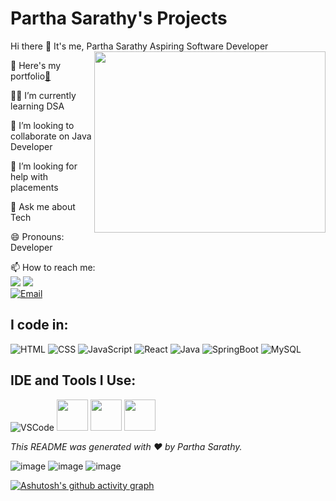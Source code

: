 # Partha Sarathy's Projects

Hi there 👋 It's me, Partha Sarathy
Aspiring Software Developer
<img align="right" width="370" height="290" src="https://github.com/user-attachments/assets/2f2ee804-cc50-4e92-a497-a766bb4a16df">

🔭 Here's my portfolio[🤖](https://portfolio-60030162551.development.catalystserverless.in/app/index.html)

👨‍💻 I’m currently learning DSA

🤗 I’m looking to collaborate on Java Developer

🎁 I’m looking for help with placements

💬 Ask me about Tech

😄 Pronouns: Developer

📫 How to reach me: 
<br /> [<img src="https://img.shields.io/badge/Twitter-1DA1F2?style=for-the-badge&logo=twitter&logoColor=white" />](https://x.com/ParthaSara3109?t=A9y7y1Ile-Dqh8hwbswPaQ&s=08) [<img src="https://img.shields.io/badge/LinkedIn-0077B5?style=for-the-badge&logo=linkedin&logoColor=white" />](https://www.linkedin.com/in/partha-sarathy-026121273)
<br/><a href="mailto:mparthasarathy0000@gmail.com">
  <img src="https://img.shields.io/badge/Email-mparthasarathy0000%40gmail.com-D14836?style=for-the-badge&logo=gmail&logoColor=white" alt="Email">
</a>

## I code in:
![HTML](https://img.icons8.com/color/48/000000/html-5.png) 
![CSS](https://img.icons8.com/color/48/000000/css3.png) 
![JavaScript](https://img.icons8.com/color/48/000000/javascript.png) 
![React](https://img.icons8.com/color/48/000000/react-native.png) 
![Java](https://img.icons8.com/color/48/000000/java-coffee-cup-logo.png) 
![SpringBoot](https://img.icons8.com/color/48/000000/spring-logo.png) 
![MySQL](https://img.icons8.com/color/48/000000/mysql-logo.png)

## IDE and Tools I Use:
![VSCode](https://img.icons8.com/color/48/000000/visual-studio-code-2019.png) 
<img height="50" src="https://img.icons8.com/officel/480/null/java-eclipse.png"/>
<img height="50" src="https://github.com/user-attachments/assets/a5943962-19b5-4b34-9c73-684b063d2cb6"/>
<img height="50" src="https://github.com/user-attachments/assets/8d61a6b9-4a20-443e-aab7-7368cb0e11d2"/>

*This README was generated with ❤️ by Partha Sarathy.*

![image](https://github.com/user-attachments/assets/09cc8aba-0938-4c71-b129-ab277d8af918)
![image](https://github.com/user-attachments/assets/e17657c8-719d-4166-a49f-9b7e0538aa08)
![image](https://github.com/user-attachments/assets/d1868a70-ef21-45f8-8609-c3a663666cf1)

[![Ashutosh's github activity graph](https://github-readme-activity-graph.vercel.app/graph?username=Partha-2&bg_color=000000&color=f2f2f2&line=1eff00&point=ffffff&area=true&hide_border=true)](https://github.com/ashutosh00710/github-readme-activity-graph)

